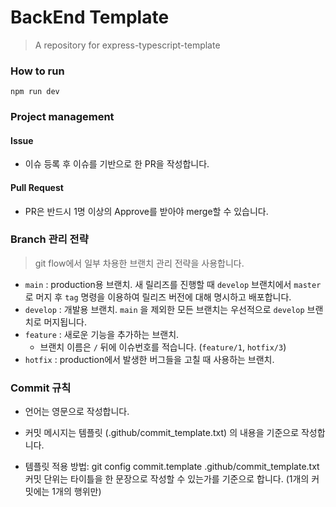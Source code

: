 # BackEnd Template

> A repository for express-typescript-template

### How to run
```
npm run dev
```

###  Project management
####  Issue
- 이슈 등록 후 이슈를 기반으로 한 PR을 작성합니다.


####  Pull Request
- PR은 반드시 1명 이상의 Approve를 받아야 merge할 수 있습니다.


### Branch 관리 전략

> git flow에서 일부 차용한 브랜치 관리 전략을 사용합니다.

- `main` : production용 브랜치. 새 릴리즈를 진행할 때  `develop` 브랜치에서  `master` 로 머지 후 `tag` 명령을 이용하여 릴리즈 버전에 대해 명시하고 배포합니다.
- `develop` : 개발용 브랜치. `main` 을 제외한 모든 브랜치는 우선적으로 `develop` 브랜치로 머지됩니다.
- `feature` : 새로운 기능을 추가하는 브랜치.
  - 브랜치 이름은 `/` 뒤에 이슈번호를 적습니다. (`feature/1`, `hotfix/3`)
- `hotfix` : production에서 발생한 버그들을 고칠 때 사용하는 브랜치.


### Commit 규칙
- 언어는 영문으로 작성합니다.

- 커밋 메시지는 템플릿 (.github/commit_template.txt) 의 내용을 기준으로 작성합니다.

- 템플릿 적용 방법: git config commit.template .github/commit_template.txt
커밋 단위는 타이틀을 한 문장으로 작성할 수 있는가를 기준으로 합니다. (1개의 커밋에는 1개의 행위만)
